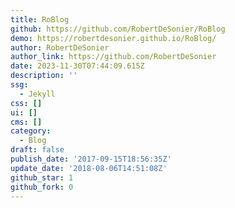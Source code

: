 ```yaml
---
title: RoBlog
github: https://github.com/RobertDeSonier/RoBlog
demo: https://robertdesonier.github.io/RoBlog/
author: RobertDeSonier
author_link: https://github.com/RobertDeSonier
date: 2023-11-30T07:44:09.615Z
description: ''
ssg:
  - Jekyll
css: []
ui: []
cms: []
category:
  - Blog
draft: false
publish_date: '2017-09-15T18:56:35Z'
update_date: '2018-08-06T14:51:08Z'
github_star: 1
github_fork: 0
---
```

